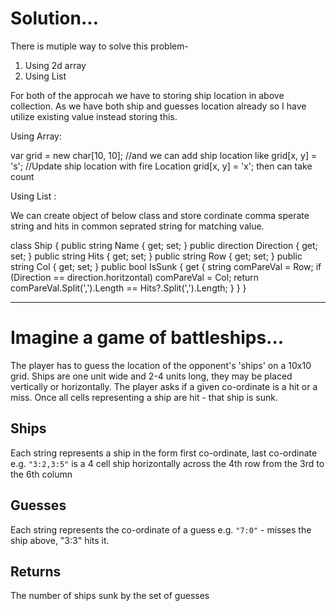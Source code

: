 # Solution...
There is mutiple way to solve this problem-
1) Using 2d array
2) Using List

For both of the approcah we have to storing ship location in above collection.
As we have both ship and guesses location already so I have utilize existing value instead storing this.

Using Array:

var grid = new char[10, 10];
//and we can add ship location like
 grid[x, y] = 's'; 
 //Update ship location with fire Location
grid[x, y] = 'x'; 
then can take count

Using List :

We can create object of below class and store cordinate comma sperate string and hits in common seprated string for matching value.


class Ship
    {
        public string Name { get; set; }
        public direction Direction { get; set; }
        public string Hits { get; set; }
        public string Row { get; set; }
        public string Col { get; set; }
        public bool IsSunk
        {
            get
            {
                string comPareVal = Row;
                if (Direction == direction.horitzontal) comPareVal = Col;
                return comPareVal.Split(',').Length == Hits?.Split(',').Length;
            }
        }
 }

------------------------------------------------------------------------------------------------------------------
# Imagine a game of battleships...
The player has to guess the location of the opponent's 'ships' on a 10x10 grid. Ships are one unit wide and 2-4 units long, they may be placed vertically or horizontally. The player asks if a given co-ordinate is a hit or a miss. Once all cells representing a ship are hit - that ship is sunk.

## Ships
Each string represents a ship in the form first co-ordinate, last co-ordinate e.g. `"3:2,3:5"` is a 4 cell ship horizontally across the 4th row from the 3rd to the 6th column
## Guesses 
Each string represents the co-ordinate of a guess e.g. `"7:0"` - misses the ship above, "3:3" hits it.
## Returns
The number of ships sunk by the set of guesses

